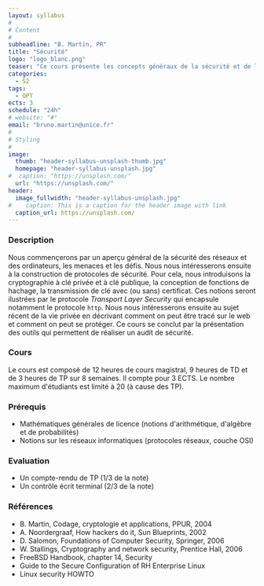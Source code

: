 ```yaml
---
layout: syllabus
#
# Content
#
subheadline: "B. Martin, PR"
title: "Sécurité"
logo: "logo_blanc.png"
teaser: "Ce cours présente les concepts généraux de la sécurité et de la vie privée selon différents points de vue."
categories:
  - S2
tags:
  - OPT
ects: 3
schedule: "24h"
# website: "#"
email: "bruno.martin@unice.fr"
#
# Styling
#
image:
  thumb: "header-syllabus-unsplash-thumb.jpg"
  homepage: "header-syllabus-unsplash.jpg"
#  caption: "https://unsplash.com/"
  url: "https://unsplash.com/"
header:
  image_fullwidth: "header-syllabus-unsplash.jpg"
#    caption: This is a caption for the header image with link
  caption_url: https://unsplash.com/  
---
```


### Description ###

Nous commençerons par un aperçu
général de la sécurité des réseaux et des ordinateurs, les menaces et
les défis. Nous nous intéresserons ensuite à la construction de
protocoles de sécurité. Pour cela, nous introduisons la cryptographie
à clé privée et à clé publique, la conception de fonctions de hachage,
la transmission de clé avec (ou sans) certificat. Ces notions seront
ilustrées par le protocole *Transport Layer Security* qui encapsule
notamment le protocole `http`. Nous nous intéresserons ensuite au
sujet récent de la vie privée en décrivant comment on peut être tracé
sur le web et comment on peut se protéger. Ce cours se conclut par la
présentation des outils qui permettent de réaliser un audit de
sécurité.

### Cours ###

Le cours est composé de 12 heures de cours magistral, 9 heures de TD
et de 3 heures de TP sur 8 semaines. Il compte pour 3 ECTS. Le nombre
maximum d'étudiants est limité à 20 (à cause des TP).

### Prérequis ###

- Mathématiques générales de licence (notions d'arithmétique, d'algèbre
et de probabilités)
- Notions sur les réseaux informatiques (protocoles réseaux, couche
OSI)

### Evaluation ###

-   Un compte-rendu de TP (1/3 de la note)
-   Un contrôle écrit terminal (2/3 de la note)

### Références ###

-   B. Martin, Codage, cryptologie et applications, PPUR, 2004
-   A. Noordergraaf, How hackers do it, Sun Blueprints, 2002
-   D. Salomon, Foundations of Computer Security, Springer, 2006
-   W. Stallings, Cryptography and network security, Prentice Hall, 2006
-   FreeBSD Handbook, chapter 14, Security
-   Guide to the Secure Configuration of RH Enterprise Linux
-   Linux security HOWTO

